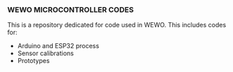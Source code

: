 ### WEWO MICROCONTROLLER CODES
This is a repository dedicated for code used in WEWO.
This includes codes for:
- Arduino and ESP32 process
- Sensor calibrations
- Prototypes